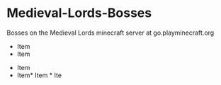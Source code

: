 # Medieval-Lords-Bosses
Bosses on the Medieval Lords minecraft server at go.playminecraft.org
	
* Item
* Item
- Item
- Item* Item * Ite
